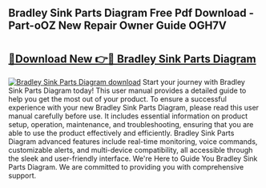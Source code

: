 ## Bradley Sink Parts Diagram Free Pdf Download - Part-oOZ New Repair Owner Guide OGH7V

# <h2><a href="http://dfisiy.blite.top/?on=Bradley+Sink+Parts+Diagram">🔗Download New 👉🔴 Bradley Sink Parts Diagram</a></h2>

[![Bradley Sink Parts Diagram download](https://i.imgur.com/lujVjoI.png)](http://dfisiy.blite.top/?on=Bradley+Sink+Parts+Diagram)
Start your journey with Bradley Sink Parts Diagram today! This user manual provides a detailed guide to help you get the most out of your product. To ensure a successful experience with your new Bradley Sink Parts Diagram, please read this user manual carefully before use. It includes essential information on product setup, operation, maintenance, and troubleshooting, ensuring that you are able to use the product effectively and efficiently. Bradley Sink Parts Diagram advanced features include real-time monitoring, voice commands, customizable alerts, and multi-device compatibility, all accessible through the sleek and user-friendly interface. We're Here to Guide You Bradley Sink Parts Diagram. We are committed to providing you with comprehensive support.
